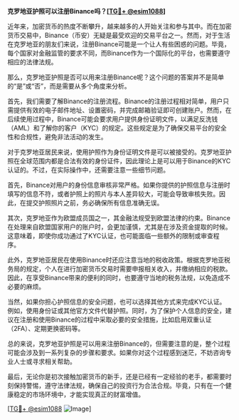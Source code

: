 **克罗地亚护照可以注册Binance吗？[[TG💪+ @esim1088](https://t.me/s/esim1088)]**

近年来，加密货币的热度不断攀升，越来越多的人开始关注和参与其中。而在加密货币交易中，Binance（币安）无疑是最受欢迎的交易平台之一。然而，对于生活在克罗地亚的朋友们来说，注册Binance可能是一个让人有些困惑的问题。毕竟，每个国家对金融监管的要求不同，而Binance作为一个国际化的平台，也需要遵守相应的法律法规。

那么，克罗地亚护照是否可以用来注册Binance呢？这个问题的答案并不是简单的“是”或“否”，而是需要从多个角度来分析。

首先，我们需要了解Binance的注册流程。Binance的注册过程相对简单，用户只需提供有效的电子邮件地址、设置密码，并完成邮箱验证即可创建账户。然而，在后续使用过程中，Binance可能会要求用户提供身份证明文件，以满足反洗钱（AML）和了解你的客户（KYC）的规定。这些规定是为了确保交易平台的安全性和合规性，避免非法活动的发生。

对于克罗地亚居民来说，使用护照作为身份证明文件是可以被接受的。克罗地亚护照在全球范围内都是合法有效的身份证件，因此理论上是可以用于Binance的KYC认证的。不过，在实际操作中，还需要注意一些细节问题。

首先，Binance对用户的身份信息审核非常严格。如果你提供的护照信息与注册时填写的信息不符，或者护照上的照片与本人差异较大，可能会导致审核失败。因此，在提交护照照片之前，务必确保所有信息准确无误。

其次，克罗地亚作为欧盟成员国之一，其金融法规受到欧盟法律的约束。Binance在处理来自欧盟国家用户的账户时，会更加谨慎，尤其是在涉及资金提取的时候。这意味着，即使你成功通过了KYC认证，也可能面临一些额外的限制或审查程序。

此外，克罗地亚居民在使用Binance时还应注意当地的税收政策。根据克罗地亚税务局的规定，个人在进行加密货币交易时需要申报相关收入，并缴纳相应的税款。因此，在享受Binance带来的便利的同时，也要遵守当地的税务法规，以免造成不必要的麻烦。

当然，如果你担心护照信息的安全问题，也可以选择其他方式来完成KYC认证。例如，使用身份证或其他官方文件代替护照。同时，为了保护个人信息的安全，建议在注册和使用Binance的过程中采取必要的安全措施，比如启用双重认证（2FA）、定期更换密码等。

总的来说，克罗地亚护照是可以用来注册Binance的，但需要注意的是，整个过程可能会涉及到一系列复杂的步骤和要求。如果你对这个过程感到迷茫，不妨咨询专业人士或寻求相关帮助。

最后，无论你是初次接触加密货币的新手，还是已经有一定经验的老手，都需要时刻保持警惕，遵守法律法规，确保自己的投资行为合法合规。毕竟，只有在一个健康稳定的市场环境中，才能实现真正的财富增值。

[[TG💪+ @esim1088](https://t.me/s/esim1088) ![Image](https://i.postimg.cc/4NQfJmqS/Snipaste-2025-05-13-00-14-12.png)]